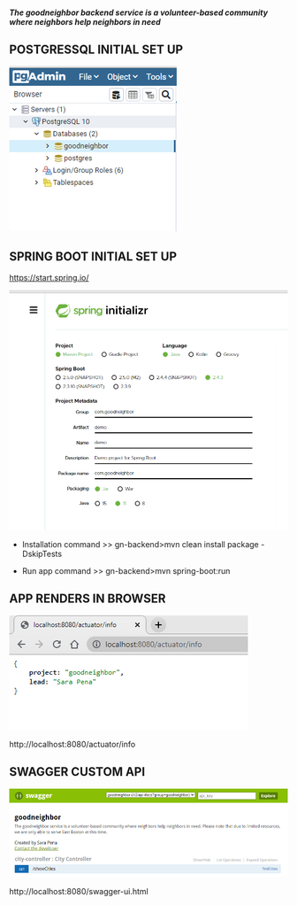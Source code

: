 <h5>The goodneighbor backend service is a volunteer-based community where neighbors help neighbors in need</h5>

## POSTGRESSQL INITIAL SET UP

<p align="left">
  <img src="public/pg.png">
</p>

## SPRING BOOT INITIAL SET UP

https://start.spring.io/

<p align="left">
  <img src="public/sb.png">
</p>

-   Installation command >> gn-backend>mvn clean install package -DskipTests

-   Run app command >> gn-backend>mvn spring-boot:run

## APP RENDERS IN BROWSER

<p align="left">
  <img src="public/act.png">
</p>

http://localhost:8080/actuator/info

## SWAGGER CUSTOM API

<p align="left">
  <img src="public/sw.png">
</p>

http://localhost:8080/swagger-ui.html

<!-- https://projectlombok.org/ -->